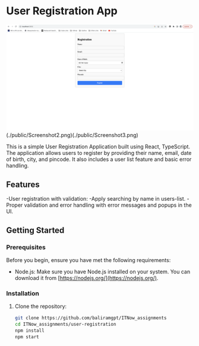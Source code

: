 # User Registration App

![User Registration App Screenshot](./public/Screenshot1.png)(./public/Screenshot2.png)(./public/Screenshot3.png)

This is a simple User Registration Application built using React, TypeScript. The application allows users to register by providing their name, email, date of birth, city, and pincode. It also includes a user list feature and basic error handling.

## Features

-User registration with validation:
-Apply searching by name in users-list.
-Proper validation and error handling with error messages and popups in the UI.

## Getting Started

### Prerequisites

Before you begin, ensure you have met the following requirements:

- Node.js: Make sure you have Node.js installed on your system. You can download it from [https://nodejs.org/](https://nodejs.org/).

### Installation

1. Clone the repository:

   ```bash
   git clone https://github.com/baliramgpt/ITNow_assignments
   cd ITNow_assignments/user-registration
   npm install
   npm start

